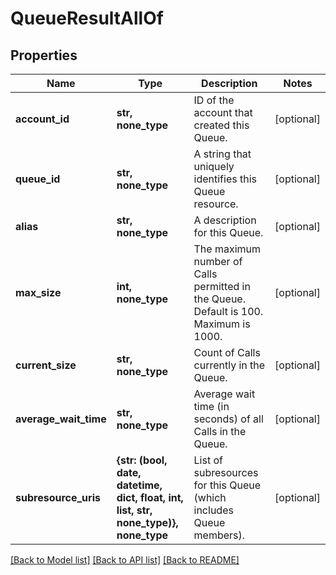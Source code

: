 # QueueResultAllOf

## Properties
Name | Type | Description | Notes
------------ | ------------- | ------------- | -------------
**account_id** | **str, none_type** | ID of the account that created this Queue. | [optional] 
**queue_id** | **str, none_type** | A string that uniquely identifies this Queue resource. | [optional] 
**alias** | **str, none_type** | A description for this Queue. | [optional] 
**max_size** | **int, none_type** | The maximum number of Calls permitted in the Queue. Default is 100. Maximum is 1000. | [optional] 
**current_size** | **str, none_type** | Count of Calls currently in the Queue. | [optional] 
**average_wait_time** | **str, none_type** | Average wait time (in seconds) of all Calls in the Queue. | [optional] 
**subresource_uris** | **{str: (bool, date, datetime, dict, float, int, list, str, none_type)}, none_type** | List of subresources for this Queue (which includes Queue members). | [optional] 

[[Back to Model list]](../README.md#documentation-for-models) [[Back to API list]](../README.md#documentation-for-api-endpoints) [[Back to README]](../README.md)


